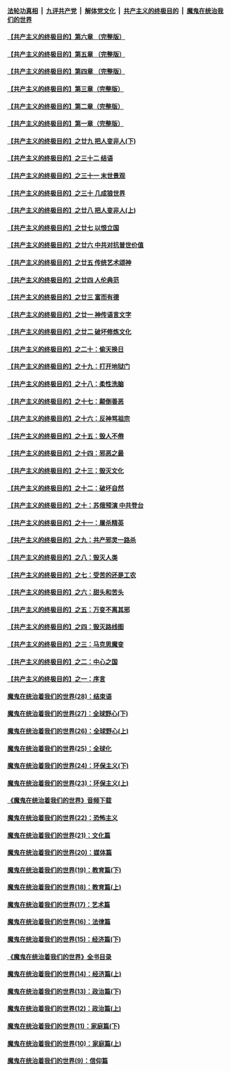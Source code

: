 ####  [法轮功真相](../../../../basic/blob/master/README.md?t=05282301) &nbsp;|&nbsp; [九评共产党](../../../../9ping.md/blob/master/README.md?t=05282301) &nbsp;|&nbsp; [解体党文化](../../../../jtdwh.md/blob/master/README.md?t=05282301)  &nbsp;|&nbsp; [共产主义的终极目的](../../../../gczydzjmd.md/blob/master/README.md?t=05282301) &nbsp;|&nbsp; [魔鬼在统治我们的世界](../../../../mgztzwmdsj.md/blob/master/README.md?t=05282301) 

#### [【共产主义的终极目的】第六章 （完整版）](../pages/nsc422/n11428913.md?t=05282301) 

#### [【共产主义的终极目的】第五章 （完整版）](../pages/nsc422/n11428912.md?t=05282301) 

#### [【共产主义的终极目的】第四章 （完整版）](../pages/nsc422/n11428907.md?t=05282301) 

#### [【共产主义的终极目的】第三章（完整版）](../pages/nsc422/n11428848.md?t=05282301) 

#### [【共产主义的终极目的】第二章（完整版）](../pages/nsc422/n11428831.md?t=05282301) 

#### [【共产主义的终极目的】第一章（完整版）](../pages/nsc422/n11417651.md?t=05282301) 

#### [【共产主义的终极目的】之廿九 把人变非人(下)](../pages/nsc422/n11344140.md?t=05282301) 

#### [【共产主义的终极目的】之三十二 结语](../pages/nsc422/n11360535.md?t=05282301) 

#### [【共产主义的终极目的】之三十一 末世景观](../pages/nsc422/n11351129.md?t=05282301) 

#### [【共产主义的终极目的】之三十 几成狼世界](../pages/nsc422/n11348280.md?t=05282301) 

#### [【共产主义的终极目的】之廿八 把人变非人(上)](../pages/nsc422/n11340492.md?t=05282301) 

#### [【共产主义的终极目的】之廿七 以恨立国](../pages/nsc422/n11336944.md?t=05282301) 

#### [【共产主义的终极目的】之廿六 中共对抗普世价值](../pages/nsc422/n11324785.md?t=05282301) 

#### [【共产主义的终极目的】之廿五 传统艺术颂神](../pages/nsc422/n11296396.md?t=05282301) 

#### [【共产主义的终极目的】之廿四 人伦典范](../pages/nsc422/n11296397.md?t=05282301) 

#### [【共产主义的终极目的】之廿三 富而有德](../pages/nsc422/n11283598.md?t=05282301) 

#### [【共产主义的终极目的】之廿一 神传语言文字](../pages/nsc422/n11263265.md?t=05282301) 

#### [【共产主义的终极目的】之廿二 破坏修炼文化](../pages/nsc422/n11245728.md?t=05282301) 

#### [【共产主义的终极目的】之二十：偷天换日](../pages/nsc422/n11238846.md?t=05282301) 

#### [【共产主义的终极目的】之十九：打开地狱门](../pages/nsc422/n11206376.md?t=05282301) 

#### [【共产主义的终极目的】之十八：柔性洗脑](../pages/nsc422/n11199994.md?t=05282301) 

#### [【共产主义的终极目的】之十七：颠倒善恶](../pages/nsc422/n11179782.md?t=05282301) 

#### [【共产主义的终极目的】之十六：反神骂祖宗](../pages/nsc422/n11166798.md?t=05282301) 

#### [【共产主义的终极目的】之十五：毁人不倦](../pages/nsc422/n11166792.md?t=05282301) 

#### [【共产主义的终极目的】之十四：邪恶之最](../pages/nsc422/n11150249.md?t=05282301) 

#### [【共产主义的终极目的】之十三：毁灭文化](../pages/nsc422/n11135227.md?t=05282301) 

#### [【共产主义的终极目的】之十二：破坏自然](../pages/nsc422/n11135214.md?t=05282301) 

#### [【共产主义的终极目的】之十：苏俄预演 中共登台](../pages/nsc422/n11118424.md?t=05282301) 

#### [【共产主义的终极目的】之十一：屠杀精英](../pages/nsc422/n11118442.md?t=05282301) 

#### [【共产主义的终极目的】之九：共产邪灵一路杀](../pages/nsc422/n11114139.md?t=05282301) 

#### [【共产主义的终极目的】之八：毁灭人类](../pages/nsc422/n11108503.md?t=05282301) 

#### [【共产主义的终极目的】之七：受苦的还是工农](../pages/nsc422/n11101809.md?t=05282301) 

#### [【共产主义的终极目的】之六：甜头和苦头](../pages/nsc422/n11096971.md?t=05282301) 

#### [【共产主义的终极目的】之五：万变不离其邪](../pages/nsc422/n11091285.md?t=05282301) 

#### [【共产主义的终极目的】之四：毁灭路线图](../pages/nsc422/n11086284.md?t=05282301) 

#### [【共产主义的终极目的】之三：马克思魔变](../pages/nsc422/n11061941.md?t=05282301) 

#### [【共产主义的终极目的】之二：中心之国](../pages/nsc422/n11047728.md?t=05282301) 

#### [【共产主义的终极目的】之一：序言](../pages/nsc422/n11086077.md?t=05282301) 

#### [魔鬼在统治着我们的世界(28)：结束语](../pages/nsc422/n10936246.md?t=05282301) 

#### [魔鬼在统治着我们的世界(27)：全球野心(下)](../pages/nsc422/n10928319.md?t=05282301) 

#### [魔鬼在统治着我们的世界(26)：全球野心(上)](../pages/nsc422/n10900318.md?t=05282301) 

#### [魔鬼在统治着我们的世界(25)：全球化](../pages/nsc422/n10788205.md?t=05282301) 

#### [魔鬼在统治着我们的世界(24)：环保主义(下)](../pages/nsc422/n10695307.md?t=05282301) 

#### [魔鬼在统治着我们的世界(23)：环保主义(上)](../pages/nsc422/n10688613.md?t=05282301) 

#### [《魔鬼在统治着我们的世界》音频下载](../pages/nsc422/n10635553.md?t=05282301) 

#### [魔鬼在统治着我们的世界(22)：恐怖主义](../pages/nsc422/n10614727.md?t=05282301) 

#### [魔鬼在统治着我们的世界(21)：文化篇](../pages/nsc422/n10597706.md?t=05282301) 

#### [魔鬼在统治着我们的世界(20)：媒体篇](../pages/nsc422/n10586579.md?t=05282301) 

#### [魔鬼在统治着我们的世界(19)：教育篇(下)](../pages/nsc422/n10564808.md?t=05282301) 

#### [魔鬼在统治着我们的世界(18)：教育篇(上)](../pages/nsc422/n10526970.md?t=05282301) 

#### [魔鬼在统治着我们的世界(17)：艺术篇](../pages/nsc422/n10499093.md?t=05282301) 

#### [魔鬼在统治着我们的世界(16)：法律篇](../pages/nsc422/n10485969.md?t=05282301) 

#### [魔鬼在统治着我们的世界(15)：经济篇(下)](../pages/nsc422/n10469975.md?t=05282301) 

#### [《魔鬼在统治着我们的世界》全书目录](../pages/nsc422/n10464261.md?t=05282301) 

#### [魔鬼在统治着我们的世界(14)：经济篇(上)](../pages/nsc422/n10457370.md?t=05282301) 

#### [魔鬼在统治着我们的世界(13)：政治篇(下)](../pages/nsc422/n10448270.md?t=05282301) 

#### [魔鬼在统治着我们的世界(12)：政治篇(上)](../pages/nsc422/n10444576.md?t=05282301) 

#### [魔鬼在统治着我们的世界(11)：家庭篇(下)](../pages/nsc422/n10440961.md?t=05282301) 

#### [魔鬼在统治着我们的世界(10)：家庭篇(上)](../pages/nsc422/n10435448.md?t=05282301) 

#### [魔鬼在统治着我们的世界(9)：信仰篇](../pages/nsc422/n10432159.md?t=05282301) 

